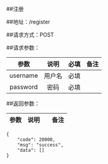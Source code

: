 ##注册

##地址：/register

##请求方式：POST

##请求参数：

|参数|说明|必填|备注|
|:---:|:---:|:---:|:---:|
|username|用户名|必填||
|password|密码|必填||

##返回参数：

|参数|说明||备注|
|:---:|:---:|:---:|:---:|

```
{
    "code": 20000,
    "msg": "success",
    "data": []
}

```
